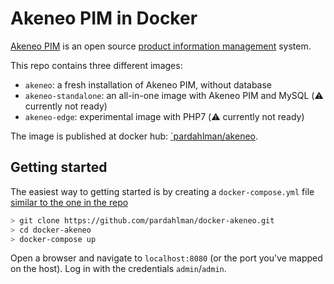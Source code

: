 # Akeneo PIM in Docker

[Akeneo PIM](http://akeneo.com/) is an open source [product information management](https://en.wikipedia.org/wiki/Product_information_management) system.

This repo contains three different images:

* `akeneo`: a fresh installation of Akeneo PIM, without database
* `akeneo-standalone`: an all-in-one image with Akeneo PIM and MySQL (:warning: currently not ready)
* `akeneo-edge`: experimental image with PHP7 (:warning: currently not ready)

The image is published at docker hub: [`pardahlman/akeneo](https://hub.docker.com/r/pardahlman/akeneo/). 

## Getting started

The easiest way to getting started is by creating a `docker-compose.yml` file [similar to the one in the repo](https://github.com/pardahlman/docker-akeneo/blob/master/docker-compose.yml)

```bash
> git clone https://github.com/pardahlman/docker-akeneo.git
> cd docker-akeneo
> docker-compose up
```

Open a browser and navigate to `localhost:8080` (or the port you've mapped on the host). Log in with the credentials `admin`/`admin`.